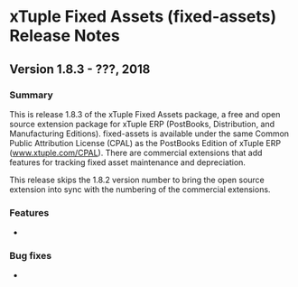 # xTuple Fixed Assets (fixed-assets) Release Notes
## Version 1.8.3 - ???, 2018

### Summary

This is release 1.8.3 of the xTuple Fixed Assets package, a free and
open source extension package for xTuple ERP (PostBooks, Distribution,
and Manufacturing Editions).  fixed-assets is available under the same
Common Public Attribution License (CPAL) as the PostBooks Edition of
xTuple ERP (www.xtuple.com/CPAL). There are commercial extensions that
add features for tracking fixed asset maintenance and depreciation.

This release skips the 1.8.2 version number to bring the open source
extension into sync with the numbering of the commercial extensions.

### Features

-

### Bug fixes

-
